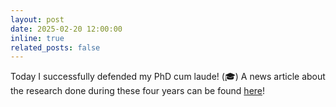 ```yaml
---
layout: post
date: 2025-02-20 12:00:00
inline: true
related_posts: false
---
```


Today I successfully defended my PhD cum laude! (🎓) A news article about the research done during these four years can be found <a href='https://www.cursor.tue.nl/en/background/2025/februari/week-3/home-stretch-solar-cell-of-the-future/'>here</a>!
